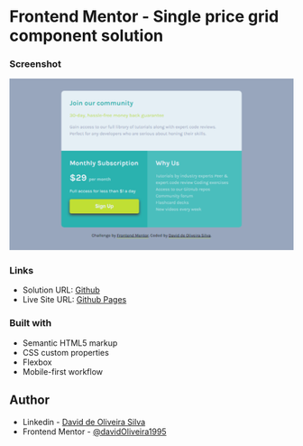 # Frontend Mentor - Single price grid component solution

### Screenshot

![](images/single.png)

### Links

- Solution URL: [Github](https://github.com/davidOliveira1995)
- Live Site URL: [Github Pages](https://your-live-site-url.com)

### Built with

- Semantic HTML5 markup
- CSS custom properties
- Flexbox
- Mobile-first workflow

## Author

- Linkedin - [David de Oliveira Silva](https://www.linkedin.com/in/david-oliveiraos/)
- Frontend Mentor - [@davidOliveira1995](https://www.frontendmentor.io/profile/yourusername)



